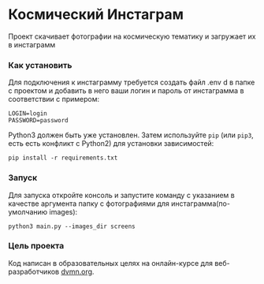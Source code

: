 # Космический Инстаграм

Проект скачивает фотографии на космическую тематику и загружает их в инстаграмм

### Как установить

Для подключения к инстаграмму требуется создать файл .env d в папке с проектом и добавить в него ваши логин и пароль от инстаграмма в соответствии с примером:
```
LOGIN=login
PASSWORD=password
```

Python3 должен быть уже установлен. 
Затем используйте `pip` (или `pip3`, есть есть конфликт с Python2) для установки зависимостей:
```
pip install -r requirements.txt
```

### Запуск
Для запуска откройте консоль и запустите команду с указанием в качестве аргумента папку с фотографиями для инстаграмма(по-умолчанию images):
```
python3 main.py --images_dir screens
```

### Цель проекта

Код написан в образовательных целях на онлайн-курсе для веб-разработчиков [dvmn.org](https://dvmn.org/).
